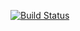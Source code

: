 [![Build Status](https://travis-ci.com/Elihle/waiter_webapp.svg?branch=master)](https://travis-ci.com/Elihle/waiter_webapp)